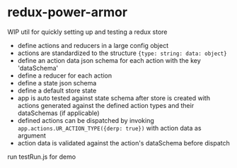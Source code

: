 # redux-power-armor
WIP
util for quickly setting up and testing a redux store
- define actions and reducers in a large config object
- actions are standardized to the structure `{type: string: data: object}`
- define an action data json schema for each action with the key 'dataSchema'
- define a reducer for each action
- define a state json schema
- define a default store state 
- app is auto tested against state schema after store is created with actions generated against the defined action types and their dataSchemas (if applicable)
- defined actions can be dispatched by invoking `app.actions.UR_ACTION_TYPE({derp: true})` with action data as argument
- action data is validated against the action's dataSchema before dispatch

run testRun.js for demo
